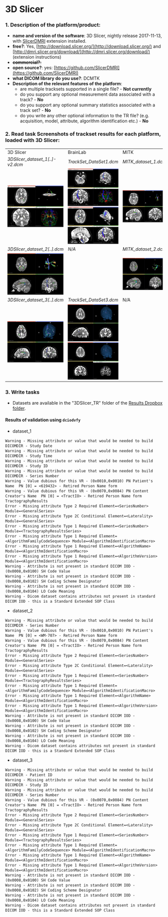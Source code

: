 # 3D Slicer

### 1. **Description of the platform/product**:

   - **name and version of the software**: 3D Slicer, nightly release 2017-11-13, with [SlicerDMRI](http://dmri.slicer.org/download/) extension installed.
   - **free?**: Yes, [http://download.slicer.org/](http://download.slicer.org/) and [http://dmri.slicer.org/download/](http://dmri.slicer.org/download/) \(extension instructions\)
   - ~~**commercial?**:~~
   - **open source?**: yes: [https://github.com/SlicerDMRI](https://github.com/SlicerDMRI)
   - **what DICOM library do you use?**: DCMTK
   - **Description of the relevant features of the platform**:
     * are multiple tracksets supported in a single file? - **Not currently**
     * do you support any optional measurement data associated with a track? - **No**
     * do you support any optional summary statistics associated with a track set? - **No**
     * do you write any other optional information to the TR file? \(e.g. acquisition, model, attribute, algorithm identification etc.\) - **No**

### 2. **Read task** Screenshots of trackset results for each platform, loaded with 3D Slicer:

<table> 
<tr>
  <td width="33%">3D Slicer</td>
  <td width="33%">BrainLab</td>
  <td width="33%">MITK</td>
</tr>


<!-- dataset_1 -->
<tr>
  <td><i>3DSlicer_dataset_1[..]-v2.dcm</i></td>
  <td><i>TrackSet_DataSet1.dcm</i></td>
  <td><i>MITK_dataset_1.dcm</i></td>
</tr>

<tr>
  <td>
    <img src="slicer/3DSlicer_dataset1_screenshot.png" width="200">
   </td>
   
   <td>
   <img src="slicer/BrainLab_dataset1_screenshot-1.png" width="200">
   <img src="slicer/BrainLab_dataset1_screenshot-2.png" width="200">
   </td>
   
   <td>
   <img src="slicer/MITK_dataset1_screenshot-1.png" width="200">
   </td>
</tr>


<!-- dataset_2 -->
<tr>
  <td><i>3DSlicer_dataset_2[..].dcm</i></td>
  <td><i>N/A</i></td>
  <td><i>MITK_dataset_2.dcm</i></td>
</tr>

<tr>
   <td>
   <img src="slicer/3DSlicer_dataset2_screenshot-1.png" width="200">
   </td>
   
   <td><!-- BrainLab n/a --></td>
   
   <td>
   <img src="slicer/MITK_dataset2_screenshot-1.png" width="200">
   </td>

</tr>

<!-- dataset_3 -->
<tr>
  <td><i>3DSlicer_dataset_3[..].dcm</i></td>
  <td><i>TrackSet_DataSet3.dcm</i></td>
  <td>N/A</td>
</tr>

<tr>
  <td>
  <img src="slicer/3DSlicer_dataset3_screenshot-1.png" width="200"> 
  </td>
   
  <td>
  <img src="slicer/BrainLab_dataset3_screenshot-1.png" width="200">
  <img src="slicer/BrainLab_dataset3_screenshot-2.png" width="200">
  </td>
  <td>
  <!-- MITK n/a -->
  </td>
  
</tr>
</table>

### 3. **Write tasks**

   * Datasets are available in the "3DSlicer_TR" folder of the [Results Dropbox folder](https://www.dropbox.com/sh/gmy2nt1mlfk1k2w/AADIdfcLUUZ8ViAh7i6x0aana?dl=0).
   
#### Results of validation using `dciodvfy`

* dataset_1
```
Warning - Missing attribute or value that would be needed to build DICOMDIR - Study Date
Warning - Missing attribute or value that would be needed to build DICOMDIR - Study Time
Warning - Missing attribute or value that would be needed to build DICOMDIR - Study ID
Warning - Missing attribute or value that would be needed to build DICOMDIR - Series Number
Warning - Value dubious for this VR - (0x0010,0x0010) PN Patient's Name  PN [0] = <619432> - Retired Person Name form
Warning - Value dubious for this VR - (0x0070,0x0084) PN Content Creator's Name  PN [0] = <TractIO> - Retired Person Name form
TractographyResults
Error - Missing attribute Type 2 Required Element=<SeriesNumber> Module=<GeneralSeries>
Error - Missing attribute Type 2C Conditional Element=<Laterality> Module=<GeneralSeries>
Error - Missing attribute Type 1 Required Element=<SeriesNumber> Module=<TractographyResultsSeries>
Error - Missing attribute Type 1 Required Element=<AlgorithmFamilyCodeSequence> Module=<AlgorithmIdentificationMacro>
Error - Missing attribute Type 1 Required Element=<AlgorithmName> Module=<AlgorithmIdentificationMacro>
Error - Missing attribute Type 1 Required Element=<AlgorithmVersion> Module=<AlgorithmIdentificationMacro>
Warning - Attribute is not present in standard DICOM IOD - (0x0008,0x0100) SH Code Value
Warning - Attribute is not present in standard DICOM IOD - (0x0008,0x0102) SH Coding Scheme Designator
Warning - Attribute is not present in standard DICOM IOD - (0x0008,0x0104) LO Code Meaning
Warning - Dicom dataset contains attributes not present in standard DICOM IOD - this is a Standard Extended SOP Class
```
* dataset_2
```
Warning - Missing attribute or value that would be needed to build DICOMDIR - Series Number
Warning - Value dubious for this VR - (0x0010,0x0010) PN Patient's Name  PN [0] = <WM-707> - Retired Person Name form
Warning - Value dubious for this VR - (0x0070,0x0084) PN Content Creator's Name  PN [0] = <TractIO> - Retired Person Name form
TractographyResults
Error - Missing attribute Type 2 Required Element=<SeriesNumber> Module=<GeneralSeries>
Error - Missing attribute Type 2C Conditional Element=<Laterality> Module=<GeneralSeries>
Error - Missing attribute Type 1 Required Element=<SeriesNumber> Module=<TractographyResultsSeries>
Error - Missing attribute Type 1 Required Element=<AlgorithmFamilyCodeSequence> Module=<AlgorithmIdentificationMacro>
Error - Missing attribute Type 1 Required Element=<AlgorithmName> Module=<AlgorithmIdentificationMacro>
Error - Missing attribute Type 1 Required Element=<AlgorithmVersion> Module=<AlgorithmIdentificationMacro>
Warning - Attribute is not present in standard DICOM IOD - (0x0008,0x0100) SH Code Value
Warning - Attribute is not present in standard DICOM IOD - (0x0008,0x0102) SH Coding Scheme Designator
Warning - Attribute is not present in standard DICOM IOD - (0x0008,0x0104) LO Code Meaning
Warning - Dicom dataset contains attributes not present in standard DICOM IOD - this is a Standard Extended SOP Class
```
* dataset_3
```
Warning - Missing attribute or value that would be needed to build DICOMDIR - Patient ID
Warning - Missing attribute or value that would be needed to build DICOMDIR - Study ID
Warning - Missing attribute or value that would be needed to build DICOMDIR - Series Number
Warning - Value dubious for this VR - (0x0070,0x0084) PN Content Creator's Name  PN [0] = <TractIO> - Retired Person Name form
TractographyResults
Error - Missing attribute Type 2 Required Element=<SeriesNumber> Module=<GeneralSeries>
Error - Missing attribute Type 2C Conditional Element=<Laterality> Module=<GeneralSeries>
Error - Missing attribute Type 1 Required Element=<SeriesNumber> Module=<TractographyResultsSeries>
Error - Missing attribute Type 1 Required Element=<AlgorithmFamilyCodeSequence> Module=<AlgorithmIdentificationMacro>
Error - Missing attribute Type 1 Required Element=<AlgorithmName> Module=<AlgorithmIdentificationMacro>
Error - Missing attribute Type 1 Required Element=<AlgorithmVersion> Module=<AlgorithmIdentificationMacro>
Warning - Attribute is not present in standard DICOM IOD - (0x0008,0x0100) SH Code Value
Warning - Attribute is not present in standard DICOM IOD - (0x0008,0x0102) SH Coding Scheme Designator
Warning - Attribute is not present in standard DICOM IOD - (0x0008,0x0104) LO Code Meaning
Warning - Dicom dataset contains attributes not present in standard DICOM IOD - this is a Standard Extended SOP Class
```


